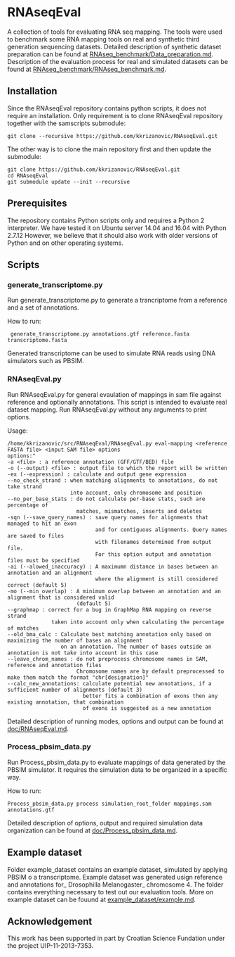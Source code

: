 # RNAseqEval
A collection of tools for evaluating RNA seq mapping. The tools were used to benchmark some RNA mapping tools on real and synthetic third generation sequencing datasets. Detailed description of synthetic dataset preparation can be found at [RNAseq_benchmark/Data_preparation.md](RNAseq_benchmark/Data_preparation.md). Description of the evaluation process for real and simulated datasets can be found at [RNAseq_benchmark/RNAseq_benchmark.md](RNAseq_benchmark/RNAseq_benchmark.md).

## Installation
Since the RNAseqEval repository contains python scripts, it does not require an installation. Only requirement is to clone RNAseqEval repository together with the samscripts submodule:

    git clone --recursive https://github.com/kkrizanovic/RNAseqEval.git

The other way is to clone the main repository first and then update the submodule:

    git clone https://github.com/kkrizanovic/RNAseqEval.git
    cd RNAseqEval
    git submodule update --init --recursive

## Prerequisites
The repository contains Python scripts only and requires a Python 2 interpreter. We have tested it on Ubuntu server 14.04 and 16.04 with Python 2.7.12 However, we believe that it should also work with older versions of Python and on other operating systems.

## Scripts

### generate_transcriptome.py
Run generate_transcriptome.py to generate a trancriptome from a reference and a set of annotations.

How to run:
  
     generate_transcriptome.py annotations.gtf reference.fasta transcriptome.fasta

Generated transcriptome can be used to simulate RNA reads using DNA simulators such as PBSIM.

### RNAseqEval.py
Run RNAseqEval.py for general evaulation of mappings in sam file against reference and optionally annotations. This script is intended to evaluate real dataset mapping. Run RNAseqEval.py without any arguments to print options.

Usage:
     
    /home/kkrizanovic/src/RNAseqEval/RNAseqEval.py eval-mapping <reference FASTA file> <input SAM file> options
    options:"
    -a <file> : a reference annotation (GFF/GTF/BED) file
    -o (--output) <file> : output file to which the report will be written
    -ex (--expression) : calculate and output gene expression
    --no_check_strand : when matching alignments to annotations, do not take strand 
                        into account, only chromosome and position
    --no_per_base_stats : do not calculate per-base stats, such are percentage of
                          matches, mismatches, inserts and deletes
    -sqn (--save_query_names) : save query names for alignments that managed to hit an exon
                                and for contiguous alignments. Query names are saved to files
                                with filenames determined from output file. 
                                For this option output and annotation files must be specified
    -ai (--alowed_inaccuracy) : A maximumn distance in bases between an annotation and an alignment
                                where the alignment is still considered correct (default 5)
    -mo (--min_overlap) : A minimum overlap between an annotation and an alignment that is considered valid
                          (default 5)
    --graphmap : correct for a bug in GraphMap RNA mapping on reverse strand
                  taken into account only when calculating the percentage of matches
    --old_bma_calc : Calculate best matching annotation only based on maximizing the number of bases an alignment
                     on an annotation. The number of bases outside an annotation is not take into account in this case
    --leave_chrom_names : do not preprocess chromosome names in SAM, reference and annotation files
                          Chromosome names are by default preprocessed to make them match the format "chr[designation]"
    --calc_new_annotations: calculate potential new annotations, if a sufficient number of alignments (default 3)
                            better fits a combination of exons then any existing annotation, that combination
                            of exons is suggested as a new annotation

Detailed description of running modes, options and output can be found at [doc/RNAseqEval.md](doc/RNAseqEval.md).

### Process_pbsim_data.py
Run Process_pbsim_data.py to evaluate mappings of data generated by the PBSIM simulator. It requires the simulation data to be organized in a specific way.

How to run:
 
    Process_pbsim_data.py process simulation_root_folder mappings.sam annotations.gtf

Detailed description of options, output and required simulation data organization can be found at [doc/Process_pbsim_data.md](doc/Process_pbsim_data.md).

## Example dataset
Folder example_dataset contains an example dataset, simulated by applying PBSIM o a transcriptome. Example dataset was generated usign reference and annotations for_ Drosophilla Melanogaster_ chromosome 4. The folder contains everything necessary to test out our evaluation tools. More on example dataset can be fouund at [example_dataset/example.md](example_dataset/example.md).

## Acknowledgement  
This work has been supported in part by Croatian Science Fundation under the project UIP-11-2013-7353. 
